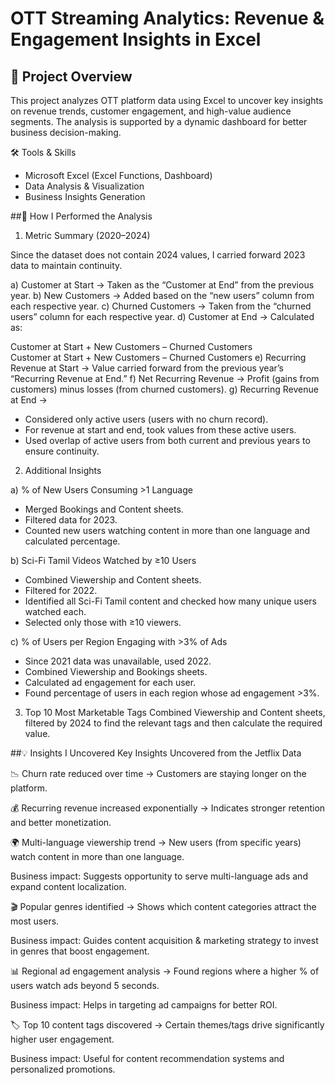# OTT Streaming Analytics: Revenue & Engagement Insights in Excel

## 📖 Project Overview
This project analyzes OTT platform data using Excel to uncover key insights on revenue trends, customer engagement, and high-value audience segments. The analysis is supported by a dynamic dashboard for better business decision-making.

 🛠️ Tools & Skills
- Microsoft Excel (Excel Functions, Dashboard)
- Data Analysis & Visualization
- Business Insights Generation

##🔎 How I Performed the Analysis

1. Metric Summary (2020–2024)

Since the dataset does not contain 2024 values, I carried forward 2023 data to maintain continuity.

a) Customer at Start → Taken as the “Customer at End” from the previous year.
b) New Customers → Added based on the “new users” column from each respective year.
c) Churned Customers → Taken from the “churned users” column for each respective year.
d) Customer at End → Calculated as:

Customer at Start + New Customers – Churned Customers
Customer at Start + New Customers – Churned Customers
e) Recurring Revenue at Start → Value carried forward from the previous year’s “Recurring Revenue at End.”
f) Net Recurring Revenue → Profit (gains from customers) minus losses (from churned customers).
g) Recurring Revenue at End →
- Considered only active users (users with no churn record).
- For revenue at start and end, took values from these active users.
- Used overlap of active users from both current and previous years to ensure continuity.

2. Additional Insights

a) % of New Users Consuming >1 Language
- Merged Bookings and Content sheets.
- Filtered data for 2023.
- Counted new users watching content in more than one language and calculated percentage.

b) Sci-Fi Tamil Videos Watched by ≥10 Users
- Combined Viewership and Content sheets.
- Filtered for 2022.
- Identified all Sci-Fi Tamil content and checked how many unique users watched each.
- Selected only those with ≥10 viewers.

c) % of Users per Region Engaging with >3% of Ads
- Since 2021 data was unavailable, used 2022.
- Combined Viewership and Bookings sheets.
- Calculated ad engagement for each user.
- Found percentage of users in each region whose ad engagement >3%.

3. Top 10 Most Marketable Tags
Combined Viewership and Content sheets, filtered by 2024 to find the relevant tags and then calculate the required value.

##💡 Insights I Uncovered
Key Insights Uncovered from the Jetflix Data

📉 Churn rate reduced over time → Customers are staying longer on the platform.

💰 Recurring revenue increased exponentially → Indicates stronger retention and better monetization.

🌍 Multi-language viewership trend → New users (from specific years) watch content in more than one language.

Business impact: Suggests opportunity to serve multi-language ads and expand content localization.

🎬 Popular genres identified → Shows which content categories attract the most users.

Business impact: Guides content acquisition & marketing strategy to invest in genres that boost engagement.

📊 Regional ad engagement analysis → Found regions where a higher % of users watch ads beyond 5 seconds.

Business impact: Helps in targeting ad campaigns for better ROI.

🏷️ Top 10 content tags discovered → Certain themes/tags drive significantly higher user engagement.

Business impact: Useful for content recommendation systems and personalized promotions.

